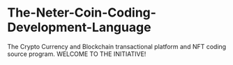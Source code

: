 # The-Neter-Coin-Coding-Development-Language
The Crypto Currency and Blockchain transactional platform and NFT coding source program.
WELCOME TO THE INITIATIVE!
